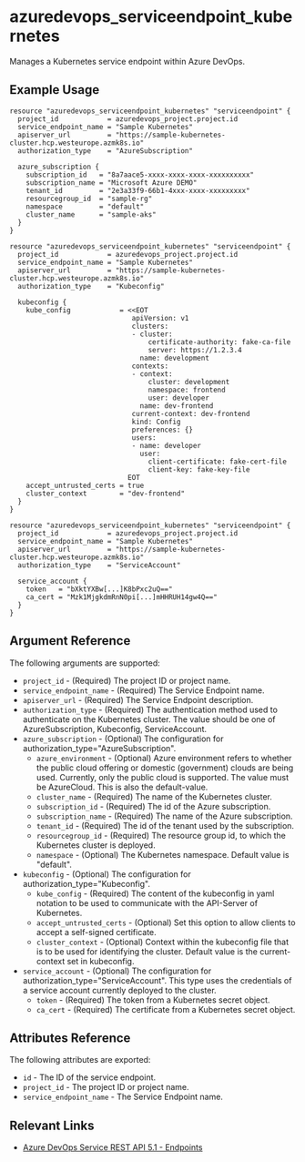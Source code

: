 # azuredevops_serviceendpoint_kubernetes
Manages a Kubernetes service endpoint within Azure DevOps.

## Example Usage

```hcl
resource "azuredevops_serviceendpoint_kubernetes" "serviceendpoint" {
  project_id            = azuredevops_project.project.id
  service_endpoint_name = "Sample Kubernetes"
  apiserver_url         = "https://sample-kubernetes-cluster.hcp.westeurope.azmk8s.io"
  authorization_type    = "AzureSubscription"

  azure_subscription {
    subscription_id   = "8a7aace5-xxxx-xxxx-xxxx-xxxxxxxxxx"
    subscription_name = "Microsoft Azure DEMO"
    tenant_id         = "2e3a33f9-66b1-4xxx-xxxx-xxxxxxxxx"
    resourcegroup_id  = "sample-rg"
    namespace         = "default"
    cluster_name      = "sample-aks"
  }
}

resource "azuredevops_serviceendpoint_kubernetes" "serviceendpoint" {
  project_id            = azuredevops_project.project.id
  service_endpoint_name = "Sample Kubernetes"
  apiserver_url         = "https://sample-kubernetes-cluster.hcp.westeurope.azmk8s.io"
  authorization_type    = "Kubeconfig"

  kubeconfig {
    kube_config            = <<EOT
                              apiVersion: v1
                              clusters:
                              - cluster:
                                  certificate-authority: fake-ca-file
                                  server: https://1.2.3.4
                                name: development
                              contexts:
                              - context:
                                  cluster: development
                                  namespace: frontend
                                  user: developer
                                name: dev-frontend
                              current-context: dev-frontend
                              kind: Config
                              preferences: {}
                              users:
                              - name: developer
                                user:
                                  client-certificate: fake-cert-file
                                  client-key: fake-key-file
                             EOT
    accept_untrusted_certs = true
    cluster_context        = "dev-frontend"
  }
}

resource "azuredevops_serviceendpoint_kubernetes" "serviceendpoint" {
  project_id            = azuredevops_project.project.id
  service_endpoint_name = "Sample Kubernetes"
  apiserver_url         = "https://sample-kubernetes-cluster.hcp.westeurope.azmk8s.io"
  authorization_type    = "ServiceAccount"

  service_account {
    token   = "bXktYXBw[...]K8bPxc2uQ=="
    ca_cert = "Mzk1MjgkdmRnN0pi[...]mHHRUH14gw4Q=="
  }
}
```

## Argument Reference

The following arguments are supported:

* `project_id` - (Required) The project ID or project name.
* `service_endpoint_name` - (Required) The Service Endpoint name.
* `apiserver_url` - (Required) The Service Endpoint description.
* `authorization_type` - (Required) The authentication method used to authenticate on the Kubernetes cluster. The value should be one of AzureSubscription, Kubeconfig, ServiceAccount.
* `azure_subscription` - (Optional) The configuration for authorization_type="AzureSubscription".
  * `azure_environment` - (Optional) Azure environment refers to whether the public cloud offering or domestic (government) clouds are being used. Currently, only the public cloud is supported. The value must be AzureCloud. This is also the default-value.
  * `cluster_name` - (Required) The name of the Kubernetes cluster.
  * `subscription_id` - (Required) The id of the Azure subscription.
  * `subscription_name` - (Required) The name of the Azure subscription.
  * `tenant_id` - (Required) The id of the tenant used by the subscription.
  * `resourcegroup_id` - (Required) The resource group id, to which the Kubernetes cluster is deployed.
  * `namespace` - (Optional) The Kubernetes namespace. Default value is "default".
* `kubeconfig` - (Optional) The configuration for authorization_type="Kubeconfig".
  * `kube_config` - (Required) The content of the kubeconfig in yaml notation to be used to communicate with the API-Server of Kubernetes.
  * `accept_untrusted_certs` - (Optional) Set this option to allow clients to accept a self-signed certificate.
  * `cluster_context` - (Optional) Context within the kubeconfig file that is to be used for identifying the cluster. Default value is the current-context set in kubeconfig.
* `service_account` - (Optional) The configuration for authorization_type="ServiceAccount". This type uses the credentials of a service account currently deployed to the cluster.
  * `token` - (Required) The token from a Kubernetes secret object.
  * `ca_cert` - (Required) The certificate from a Kubernetes secret object.

## Attributes Reference

The following attributes are exported:

* `id` - The ID of the service endpoint.
* `project_id` - The project ID or project name.
* `service_endpoint_name` - The Service Endpoint name.

## Relevant Links
* [Azure DevOps Service REST API 5.1 - Endpoints](https://docs.microsoft.com/en-us/rest/api/azure/devops/serviceendpoint/endpoints?view=azure-devops-rest-5.1)
